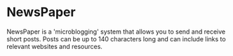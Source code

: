 <h1>NewsPaper </h1>

<p> NewsPaper is a 'microblogging' system that allows you to send and receive short posts. Posts can be up to 140 characters long and can include links to relevant websites and resources. </p>

